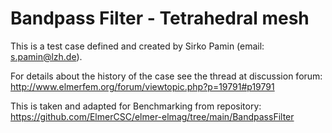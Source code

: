 # Bandpass Filter - Tetrahedral mesh

This is a test case defined and created by Sirko Pamin (email: s.pamin@lzh.de).

For details about the history of the case see the thread at discussion forum:
http://www.elmerfem.org/forum/viewtopic.php?p=19791#p19791

This is taken and adapted for Benchmarking from repository:
https://github.com/ElmerCSC/elmer-elmag/tree/main/BandpassFilter